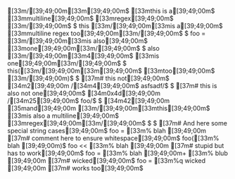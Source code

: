 [33m/[39;49;00m[33m[39;49;00m$
[33mthis is a[39;49;00m$
[33mmultiline[39;49;00m$
[33mregex[39;49;00m$
[33m/[39;49;00m$
$
this [33m/[39;49;00m[33mis a[39;49;00m$
[33mmultiline regex too[39;49;00m[33m/[39;49;00m$
$
foo = [33m/[39;49;00m[33mis also[39;49;00m$
[33mone[39;49;00m[33m/[39;49;00m$
$
also [33m/[39;49;00m[33m4[39;49;00m$
[33mis one[39;49;00m[33m/[39;49;00m$
$
this([33m/[39;49;00m[33m[39;49;00m$
[33mtoo[39;49;00m$
[33m/[39;49;00m)$
$
[37m# this not[39;49;00m$
[34m2[39;49;00m /[34m4[39;49;00m$
asfsadf/$
$
[37m# this is also not one[39;49;00m$
[34m0x4d[39;49;00m /[34m25[39;49;00m$
foo/$
$
[34m42[39;49;00m [35mand[39;49;00m [33m/[39;49;00m[33mthis[39;49;00m$
[33mis also a multiline[39;49;00m$
[33mregex[39;49;00m[33m/[39;49;00m$
$
$
[37m# And here some special string cases[39;49;00m$
foo = [33m% blah [39;49;00m           [37m# comment here to ensure whitespace[39;49;00m$
foo([33m% blah [39;49;00m)$
foo << [33m% blah [39;49;00m          [37m# stupid but has to work[39;49;00m$
foo = [33m% blah [39;49;00m+ [33m% blub [39;49;00m  [37m# wicked[39;49;00m$
foo = [33m%q wicked [39;49;00m        [37m# works too[39;49;00m$
